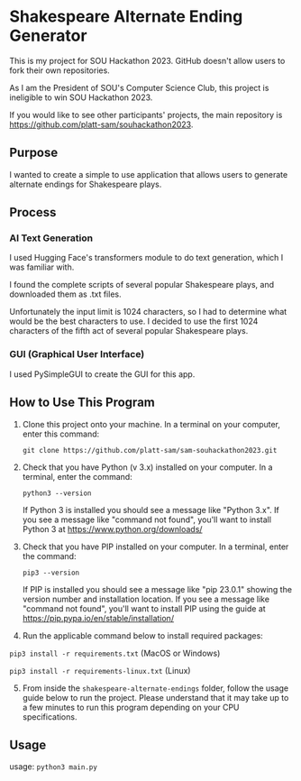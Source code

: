 # Shakespeare Alternate Ending Generator

This is my project for SOU Hackathon 2023. GitHub doesn't allow users to fork their own repositories.

As I am the President of SOU's Computer Science Club, this project is ineligible to win SOU Hackathon 2023.

If you would like to see other participants' projects, the main repository is https://github.com/platt-sam/souhackathon2023.

## Purpose

I wanted to create a simple to use application that allows users to generate alternate endings for Shakespeare plays.

## Process

### AI Text Generation

I used Hugging Face's transformers module to do text generation, which I was familiar with.

I found the complete scripts of several popular Shakespeare plays, and downloaded them as .txt files.

Unfortunately the input limit is 1024 characters, so I had to determine what would be the best characters to use. I decided to use the first 1024 characters of the fifth act of several popular Shakespeare plays.

### GUI (Graphical User Interface)

I used PySimpleGUI to create the GUI for this app.

## How to Use This Program

1. Clone this project onto your machine. In a terminal on your computer, enter this command:

    `git clone https://github.com/platt-sam/sam-souhackathon2023.git`

2. Check that you have Python (v 3.x) installed on your computer. In a terminal, enter the command:

    `python3 --version`

    If Python 3 is installed you should see a message like "Python 3.x". If you see a message like "command not found", you'll want to install Python 3 at https://www.python.org/downloads/

3. Check that you have PIP installed on your computer. In a terminal, enter the command:

    `pip3 --version`

    If PIP is installed you should see a message like "pip 23.0.1" showing the version number and installation location. If you see a message like "command not found", you'll want to install PIP using the guide at https://pip.pypa.io/en/stable/installation/

4. Run the applicable command below to install required packages:

`pip3 install -r requirements.txt` (MacOS or Windows)

`pip3 install -r requirements-linux.txt` (Linux)

5. From inside the `shakespeare-alternate-endings` folder, follow the usage guide below to run the project. Please understand that it may take up to a few minutes to run this program depending on your CPU specifications.

## Usage

usage: `python3 main.py`
